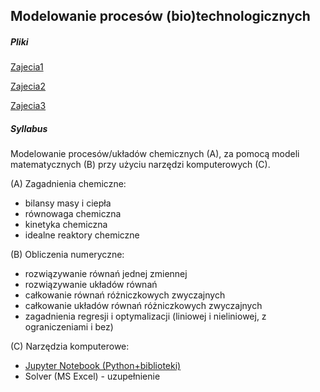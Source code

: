 ## Modelowanie procesów (bio)technologicznych

##### Pliki

[Zajecia1](https://github.com/sbednarz/modelowanie/raw/master/class01/class01.ipynb)

[Zajecia2](https://github.com/sbednarz/modelowanie/raw/master/class02/class02.ipynb)

[Zajecia3](https://github.com/sbednarz/modelowanie/raw/master/class03/class03.ipynb)


##### Syllabus

Modelowanie procesów/układów chemicznych (A), za pomocą modeli matematycznych (B) przy użyciu narzędzi komputerowych (C).

(A) Zagadnienia chemiczne: 
* bilansy masy i ciepła
* równowaga chemiczna
* kinetyka chemiczna
* idealne reaktory chemiczne

(B) Obliczenia numeryczne:
* rozwiązywanie równań jednej zmiennej
* rozwiązywanie układów równań
* całkowanie równań różniczkowych zwyczajnych
* całkowanie układów równań różniczkowych zwyczajnych
* zagadnienia regresji i optymalizacji (liniowej i nieliniowej, z ograniczeniami i bez)

(C) Narzędzia komputerowe:
* [Jupyter Notebook (Python+biblioteki)](class01/jupyter.md)
* Solver (MS Excel) - uzupełnienie


